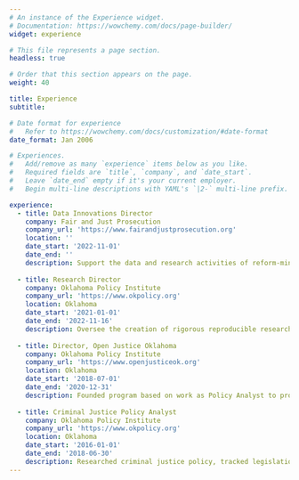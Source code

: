 ```yaml
---
# An instance of the Experience widget.
# Documentation: https://wowchemy.com/docs/page-builder/
widget: experience

# This file represents a page section.
headless: true

# Order that this section appears on the page.
weight: 40

title: Experience
subtitle:

# Date format for experience
#   Refer to https://wowchemy.com/docs/customization/#date-format
date_format: Jan 2006

# Experiences.
#   Add/remove as many `experience` items below as you like.
#   Required fields are `title`, `company`, and `date_start`.
#   Leave `date_end` empty if it's your current employer.
#   Begin multi-line descriptions with YAML's `|2-` multi-line prefix.

experience:
  - title: Data Innovations Director
    company: Fair and Just Prosecution
    company_url: 'https://www.fairandjustprosecution.org'
    location: ''
    date_start: '2022-11-01'
    date_end: ''
    description: Support the data and research activities of reform-minded elected prosecutors across the country
    
  - title: Research Director
    company: Oklahoma Policy Institute
    company_url: 'https://www.okpolicy.org'
    location: Oklahoma
    date_start: '2021-01-01'
    date_end: '2022-11-16'
    description: Oversee the creation of rigorous reproducible research reports and dashboards in support of OK Policy's policy and programmatic goals
        
  - title: Director, Open Justice Oklahoma
    company: Oklahoma Policy Institute
    company_url: 'https://www.openjusticeok.org'
    location: Oklahoma
    date_start: '2018-07-01'
    date_end: '2020-12-31'
    description: Founded program based on work as Policy Analyst to produce groundbreaking research by collecting and analyzing court and jail data 
  
  - title: Criminal Justice Policy Analyst
    company: Oklahoma Policy Institute
    company_url: 'https://www.okpolicy.org'
    location: Oklahoma
    date_start: '2016-01-01'
    date_end: '2018-06-30'
    description: Researched criminal justice policy, tracked legislation, published blog posts and reports
---
```

